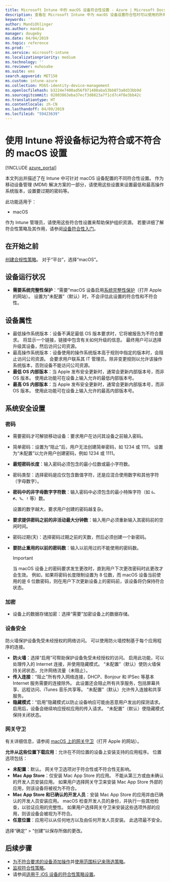 ```yaml
---
title: Microsoft Intune 中的 macOS 设备符合性设置 - Azure | Microsoft Docs
description: 查看在 Microsoft Intune 中为 macOS 设备设置符合性时可以使用的所有设置的列表。 要求使用 Apple 的系统完整性保护，设置密码限制，要求使用防火墙，允许网关守卫等。
keywords: ''
author: MandiOhlinger
ms.author: mandia
manager: dougeby
ms.date: 04/04/2019
ms.topic: reference
ms.prod: ''
ms.service: microsoft-intune
ms.localizationpriority: medium
ms.technology: ''
ms.reviewer: muhosabe
ms.suite: ems
search.appverid: MET150
ms.custom: intune-azure
ms.collection: M365-identity-device-management
ms.openlocfilehash: b3224e7400ad56f971488aba53bb073a0d33bb9d
ms.sourcegitcommit: 02803863eba37ecf3d8823a7f1cd7c4f8e3bb42c
ms.translationtype: HT
ms.contentlocale: zh-CN
ms.lasthandoff: 04/09/2019
ms.locfileid: "59423639"
---
```

# <a name="macos-settings-to-mark-devices-as-compliant-or-not-compliant-using-intune"></a>使用 Intune 将设备标记为符合或不符合的 macOS 设置

[!INCLUDE [azure_portal](./includes/azure_portal.md)]

本文列出并描述了在 Intune 中可针对 macOS 设备配置的不同符合性设置。 作为移动设备管理 (MDM) 解决方案的一部分，请使用这些设置来设置最低和最高操作系统版本，设置要过期的密码等。

此功能适用于：

- macOS

作为 Intune 管理员，请使用这些符合性设置来帮助保护组织资源。 若要详细了解符合性策略及其作用，请参阅[设备符合性入门](device-compliance-get-started.md)。

## <a name="before-you-begin"></a>在开始之前

[创建合规性策略](create-compliance-policy.md#create-the-policy)。 对于“平台”，选择“macOS”。

## <a name="device-health"></a>设备运行状况

- **需要系统完整性保护**：“需要”macOS 设备启用[系统完整性保护](https://support.apple.com/HT204899)（打开 Apple 的网站）。 设置为“未配置”（默认）时，不会评估此设置的符合性和不符合性。

## <a name="device-properties"></a>设备属性

- 最低操作系统版本：设备不满足最低 OS 版本要求时，它将被报告为不符合要求。 将显示一个链接，链接中包含有关如何升级的信息。 最终用户可以选择升级其设备，然后访问公司资源。
- 最高操作系统版本：设备使用的操作系统版本高于规则中指定的版本时，会阻止访问公司资源。 会要求用户联系其 IT 管理员。除非变更规则以允许该操作系统版本，否则设备不能访问公司资源。
- **最低 OS 内部版本**：当 Apple 发布安全更新时，通常会更新内部版本号，而非 OS 版本。 使用此功能可在设备上输入允许的最低内部版本号。
- **最高 OS 内部版本**：当 Apple 发布安全更新时，通常会更新内部版本号，而非 OS 版本。 使用此功能可在设备上输入允许的最高内部版本号。

## <a name="system-security-settings"></a>系统安全设置

### <a name="password"></a>密码

- 需要密码才可解锁移动设备：要求用户在访问其设备之前输入密码。
- 简单密码：设置为“阻止”后，用户无法创建简单密码，如 1234 或 1111。 设置为“未配置”以允许用户创建密码，例如 1234 或 1111。
- **最短密码长度**：输入密码必须包含的最小位数或最小字符数。
- 密码类型：选择密码是应仅包含数值字符，还是应混合使用数字和其他字符（字母数字）。
- **密码中的非字母数字字符数**：输入密码中必须包含的最小特殊字符（如 `&`、`#`、`%`、`!` 等）数。

    设置的数字越大，要求用户创建的密码越复杂。

- **要求提供密码之前的非活动最大分钟数**：输入用户必须重新输入其密码前的空闲时间。
- 密码过期(天)：选择密码过期之前的天数，然后必须创建一个新密码。
- **要防止重用的以前的密码数**：输入以前用过的不能使用的密码数。

    > [!IMPORTANT]
    > 当 macOS 设备上的密码要求发生更改时，直到用户下次更改密码时此更改才会生效。 例如，如果将密码长度限制设置为 8 位数，而 macOS 设备当前使用的是 6 位数密码，则在用户下次更新设备上的密码前，该设备将仍保持符合状态。

### <a name="encryption"></a>加密

- 设备上的数据存储加密：选择“需要”加密设备上的数据存储。

### <a name="device-security"></a>设备安全

防火墙保护设备免受未经授权的网络访问。 可以使用防火墙控制基于每个应用程序的连接。 

- **防火墙**：选择“启用”可帮助保护设备免受未经授权的访问。 启用此功能，可以处理传入的 Internet 连接，并使用隐藏模式。 “未配置”（默认）使防火墙保持关闭状态，允许网络流量（未阻止）。
- **传入连接**：“阻止”所有传入网络连接，DHCP、Bonjour 和 IPSec 等基本 Internet 服务需要的连接除外。 此设置还会阻止所有共享服务，包括屏幕共享、远程访问、iTunes 音乐共享等。 “未配置”（默认）允许传入连接和共享服务。
- **隐藏模式**：“启用”隐藏模式以防止设备响应可能由恶意用户发出的探测请求。 启用后，设备会继续响应授权应用的传入请求。 “未配置”（默认）使隐藏模式保持关闭状态。

### <a name="gatekeeper"></a>网关守卫

有关详细信息，请参阅 [macOS 上的网关守卫](https://support.apple.com/HT202491)（打开 Apple 的网站）。

**允许从这些位置下载应用**：允许在不同位置的设备上安装支持的应用程序。 位置选项包括：

- **未配置**：默认。 网关守卫选项对于符合性或不符合性无影响。 
- **Mac App Store**：仅安装 Mac App Store 的应用。 不能从第三方或由未确认的开发人员安装应用。 如果用户选择网关守卫来安装 Mac App Store 外部的应用，则该设备将被视为不符合。
- **Mac App Store 和已确认的开发人员**：安装 Mac App Store 的应用并由已确认的开发人员安装应用。 macOS 检查开发人员的身份，并执行一些其他检查，以验证应用的完整性。 如果用户选择网关守卫来安装这些选项外部的应用，则该设备会被视为不符合。
- **任意位置**：应用可以从任何地方以及由任何开发人员安装。 此选项最不安全。

选择“确定” > “创建”以保存所做的更改。

## <a name="next-steps"></a>后续步骤

- [为不符合要求的设备添加操作](actions-for-noncompliance.md)并[使用范围标记来筛选策略](scope-tags.md)。
- [监视符合性策略](compliance-policy-monitor.md)。
- 请参阅[适用于 iOS 设备的符合性策略设置](compliance-policy-create-ios.md)。